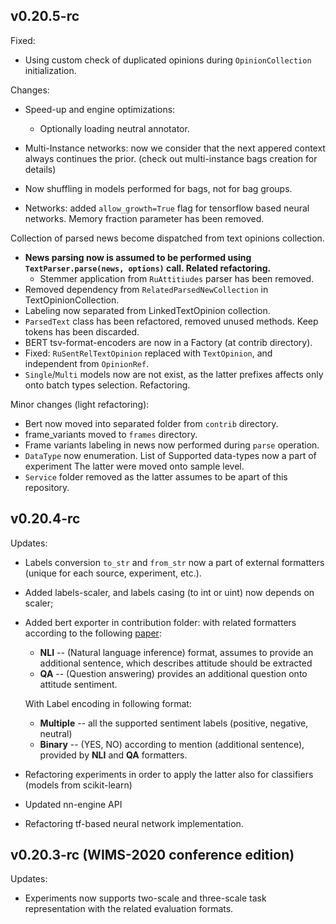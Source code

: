 ## v0.20.5-rc

Fixed:
* Using custom check of duplicated opinions during `OpinionCollection` initialization.

Changes:
* Speed-up and engine optimizations:
    * Optionally loading neutral annotator.
* Multi-Instance networks: now we consider that the next appered context always continues the prior.
(check out multi-instance bags creation for details)
* Now shuffling in models performed for bags, not for bag groups.

* Networks: added `allow_growth=True` flag for tensorflow based neural networks.
Memory fraction parameter has been removed.

Collection of parsed news become dispatched from text opinions collection.
* **News parsing now is assumed to be performed using `TextParser.parse(news, options)` call. Related refactoring.**
    * Stemmer application from `RuAttitiudes` parser has been removed.
* Removed dependency from `RelatedParsedNewCollection` in TextOpinionCollection.
* Labeling now separated from LinkedTextOpinion collection.
* `ParsedText` class has been refactored, removed unused methods. Keep tokens has been discarded.
* BERT tsv-format-encoders are now in a Factory (at contrib directory).
* Fixed: `RuSentRelTextOpinion` replaced with `TextOpinion`, and independent from `OpinionRef`.
* `Single`/`Multi` models now are not exist, as the latter prefixes affects only onto batch types selection. Refactoring.

Minor changes (light refactoring):

* Bert now moved into separated folder from `contrib` directory.
* frame_variants moved to `frames` directory.
* Frame variants labeling in news now performed during `parse` operation.
* `DataType` now enumeration. List of Supported data-types now a part of experiment
The latter were moved onto sample level.
* `Service` folder removed as the latter assumes to be apart of this repository.

## v0.20.4-rc
Updates:
* Labels conversion `to_str` and `from_str` now a part of external formatters (unique for each source, experiment, etc.).
* Added labels-scaler, and labels casing (to int or uint) now depends on scaler;
* Added bert exporter in contribution folder: with related formatters according to the following
[paper](https://www.aclweb.org/anthology/N19-1035.pdf):
    * **NLI** -- (Natural language inference) format, assumes to provide an additional sentence, which describes
    attitude should be extracted
    * **QA** -- (Question answering) provides an additional question onto attitude sentiment.

   With Label encoding in following format:
   * **Multiple** -- all the supported sentiment labels (positive, negative, neutral)
   * **Binary** -- (YES, NO) according to mention (additional sentence), provided by **NLI** and **QA** formatters.

* Refactoring experiments in order to apply the latter also for classifiers (models from scikit-learn)
* Updated nn-engine API
* Refactoring tf-based neural network implementation.

## v0.20.3-rc (WIMS-2020 conference edition)

Updates:

* Experiments now supports two-scale and three-scale task representation with the related evaluation formats.

